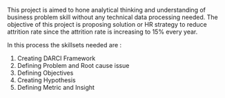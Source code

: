 This project is aimed to hone analytical thinking and understanding of business problem skill without any technical data processing needed. The objective of this project is proposing solution or HR strategy to reduce attrition rate since the attrition rate is increasing to 15% every year. 

In this process the skillsets needed are :

1. Creating DARCI Framework
2. Defining Problem and Root cause issue
3. Defining Objectives
4. Creating Hypothesis
5. Defining Metric and Insight
